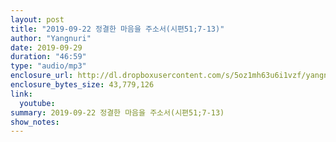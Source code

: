 ```yaml
---
layout: post
title: "2019-09-22 정결한 마음을 주소서(시편51;7-13)"
author: "Yangnuri"
date: 2019-09-29
duration: "46:59"
type: "audio/mp3"
enclosure_url: http://dl.dropboxusercontent.com/s/5oz1mh63u6i1vzf/yangnurichurch190923.mp3
enclosure_bytes_size: 43,779,126
link:
  youtube: 
summary: 2019-09-22 정결한 마음을 주소서(시편51;7-13)
show_notes:
---
```

